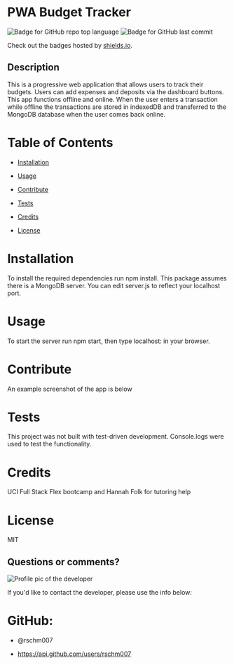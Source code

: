 
# PWA Budget Tracker

![Badge for GitHub repo top language](https://img.shields.io/github/languages/top/rschm007/PWA_BudgetTracker?style=flat&logo=appveyor) ![Badge for GitHub last commit](https://img.shields.io/github/last-commit/rschm007/PWA_BudgetTracker?style=flat&logo=appveyor)
  
Check out the badges hosted by [shields.io](https://shields.io/).


## Description

This is a progressive web application that allows users to track their budgets. Users can add expenses and deposits via the dashboard buttons. This app functions offline and online. When the user enters a transaction while offline the transactions are stored in indexedDB and transferred to the MongoDB database when the user comes back online.
# Table of Contents
* [Installation](#installation)

* [Usage](#usage)

* [Contribute](#contribute)

* [Tests](#tests)

* [Credits](#credits)

* [License](#license)

# Installation

To install the required dependencies run npm install. This package assumes there is a MongoDB server. You can edit server.js to reflect your localhost port.


# Usage

To start the server run npm start, then type localhost:<port> in your browser.


# Contribute

An example screenshot of the app is below


# Tests

This project was not built with test-driven development. Console.logs were used to test the functionality.


# Credits

UCI Full Stack Flex bootcamp and Hannah Folk for tutoring help


# License

MIT



## Questions or comments?

![Profile pic of the developer](https://avatars.githubusercontent.com/u/69170803?v=4)

If you'd like to contact the developer, please use the info below:

# GitHub:

* @rschm007 

* https://api.github.com/users/rschm007
